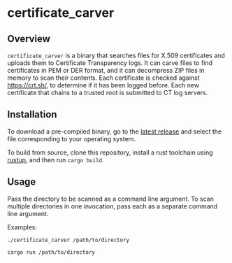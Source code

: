 # certificate_carver
## Overview
`certificate_carver` is a binary that searches files for X.509 certificates and uploads them to Certificate Transparency logs. It can carve files to find certificates in PEM or DER format, and it can decompress ZIP files in memory to scan their contents. Each certificate is checked against https://crt.sh/, to determine if it has been logged before. Each new certificate that chains to a trusted root is submitted to CT log servers.

## Installation
To download a pre-compiled binary, go to the [latest release](https://github.com/divergentdave/certificate_carver/releases) and select the file corresponding to your operating system.

To build from source, clone this repository, install a rust toolchain using [rustup](https://www.rustup.rs/), and then run `cargo build`.

## Usage
Pass the directory to be scanned as a command line argument. To scan multiple directories in one invocation, pass each as a separate command line argument.

Examples:

```
./certificate_carver /path/to/directory
```

```
cargo run /path/to/directory
```
